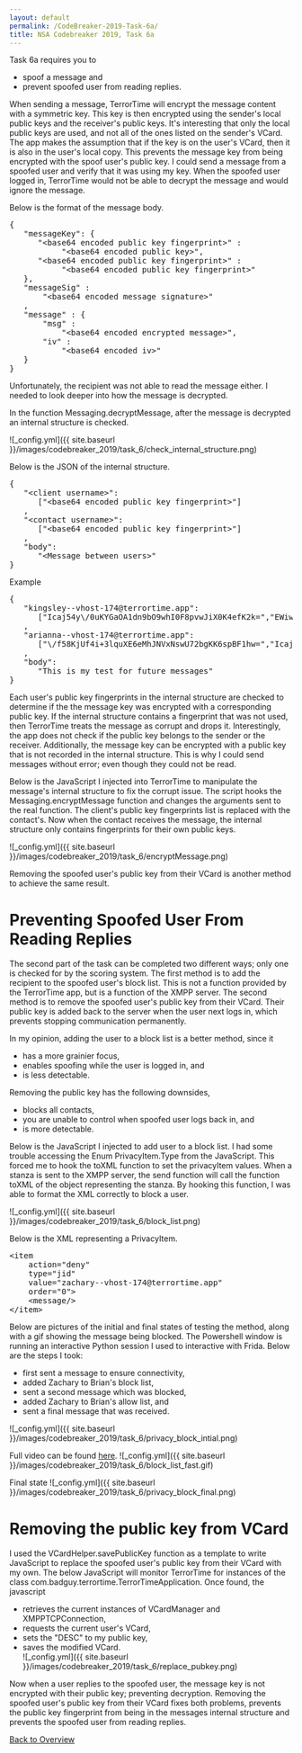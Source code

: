 ```yaml
---
layout: default
permalink: /CodeBreaker-2019-Task-6a/
title: NSA Codebreaker 2019, Task 6a
---
```


Task 6a requires you to<br>
- spoof a message and<br>
- prevent spoofed user from reading replies.<br>

When sending a message, TerrorTime will encrypt the message content with a symmetric key. This key is then encrypted using the sender's local public keys and the receiver's public keys. It's interesting that only the local public keys are used, and not all of the ones listed on the sender's VCard. The app makes the assumption that if the key is on the user's VCard, then it is also in the user's local copy. This prevents the message key from being encrypted with the spoof user's public key. I could send a message from a spoofed user and verify that it was using my key. When the spoofed user logged in, TerrorTime would not be able to decrypt the message and would ignore the message. 

Below is the format of the message body. 
<pre>
{ 
   "messageKey": { 
      "&lt;base64 encoded public key fingerprint&gt;" : 
           "&lt;base64 encoded public key&gt;",
      "&lt;base64 encoded public key fingerprint&gt;" : 
           "&lt;base64 encoded public key fingerprint&gt;"
   }, 
   "messageSig" : 
       "&lt;base64 encoded message signature&gt;"
   ,
   "message" : { 
       "msg" : 
           "&lt;base64 encoded encrypted message&gt;", 
       "iv" : 
           "&lt;base64 encoded iv&gt;"
   }
}
</pre>

Unfortunately, the recipient was not able to read the message either. I needed to look deeper into how the message is decrypted. 

In the function Messaging.decryptMessage, after the message is decrypted an internal structure is checked. 

![_config.yml]({{ site.baseurl }}/images/codebreaker_2019/task_6/check_internal_structure.png)

Below is the JSON of the internal structure. 
<pre>
{
   "&lt;client username&gt;":
      ["&lt;base64 encoded public key fingerprint&gt;"]
   ,
   "&lt;contact username&gt;":
      ["&lt;base64 encoded public key fingerprint&gt;"]
   ,
   "body":
      "&lt;Message between users&gt;"
}
</pre>

Example
<pre>
{
   "kingsley--vhost-174@terrortime.app":
      ["Icaj54y\/0uKYGaOA1dn9bO9whI0F8pvwJiX0K4efK2k=","EWiwDLmEZnoMQsivUpWpmoo55z1VEbQVHXkLD9msnW0="]
   ,
   "arianna--vhost-174@terrortime.app":
      ["\/f58KjUf4i+3lquXE6eMhJNVxNswU72bgKK6spBF1hw=","Icaj54y\/0uKYGaOA1dn9bO9whI0F8pvwJiX0K4efK2k=","EWiwDLmEZnoMQsivUpWpmoo55z1VEbQVHXkLD9msnW0="]
   ,
   "body":
      "This is my test for future messages"
}
</pre>


Each user's public key fingerprints in the internal structure are checked to determine if the the message key was encrypted with a corresponding public key. If the internal structure contains a fingerprint that was not used, then TerrorTime treats the message as corrupt and drops it. Interestingly, the app does not check if the public key belongs to the sender or the receiver. Additionally, the message key can be encrypted with a public key that is not recorded in the internal structure. This is why I could send messages without error; even though they could not be read. 

Below is the JavaScript I injected into TerrorTime to manipulate the message's internal structure to fix the corrupt issue. The script hooks the Messaging.encryptMessage function and changes the arguments sent to the real function. The client's public key fingerprints list is replaced with the contact's. Now when the contact receives the message, the internal structure only contains fingerprints for their own public keys.

![_config.yml]({{ site.baseurl }}/images/codebreaker_2019/task_6/encryptMessage.png)

Removing the spoofed user's public key from their VCard is another method to achieve the same result. 

# Preventing Spoofed User From Reading Replies #

The second part of the task can be completed two different ways; only one is checked for by the scoring system. The first method is to add the recipient to the spoofed user's block list. This is not a function provided by the TerrorTime app, but is a function of the XMPP server. The second method is to remove the spoofed user's public key from their VCard. Their public key is added back to the server when the user next logs in, which prevents stopping communication permanently. 

In my opinion, adding the user to a block list is a better method, since it<br>
- has a more grainier focus,<br>
- enables spoofing while the user is logged in, and<br>
- is less detectable.<br>

Removing the public key has the following downsides,<br>
- blocks all contacts,<br>
- you are unable to control when spoofed user logs back in, and<br>
- is more detectable.<br>

Below is the JavaScript I injected to add user to a block list. I had some trouble accessing the Enum PrivacyItem.Type from the JavaScript. This forced me to hook the toXML function to set the privacyItem values. When a stanza is sent to the XMPP server, the send function will call the function toXML of the object representing the stanza. By hooking this function, I was able to format the XML correctly to block a user. 

![_config.yml]({{ site.baseurl }}/images/codebreaker_2019/task_6/block_list.png)

Below is the XML representing a PrivacyItem. <br>
<pre>
&lt;item
	action="deny" 
	type="jid" 
	value="zachary--vhost-174@terrortime.app" 
	order="0"&gt;
	&lt;message/&gt;
&lt;/item&gt;
</pre>

Below are pictures of the initial and final states of testing the method, along with a gif showing the message being blocked. The Powershell window is running an interactive Python session I used to interactive with Frida. Below are the steps I took:
- first sent a message to ensure connectivity,<br>
- added Zachary to Brian's block list,<br>
- sent a second message which was blocked,<br>
- added Zachary to Brian's allow list, and<br>
- sent a final message that was received.<br>

![_config.yml]({{ site.baseurl }}/images/codebreaker_2019/task_6/privacy_block_intial.png)

Full video can be found [here](https://youtu.be/nEI1I4CRf0g). 
![_config.yml]({{ site.baseurl }}/images/codebreaker_2019/task_6/block_list_fast.gif)

Final state
![_config.yml]({{ site.baseurl }}/images/codebreaker_2019/task_6/privacy_block_final.png)

# Removing the public key from VCard #
I used the VCardHelper.savePublicKey function as a template to write JavaScript to replace the spoofed user's public key from their VCard with my own. The below JavaScript will monitor TerrorTime for instances of the class com.badguy.terrortime.TerrorTimeApplication. Once found, the javascript<br>
- retrieves the current instances of VCardManager and XMPPTCPConnection,<br>
- requests the current user's VCard,<br>
- sets the "DESC" to my public key,<br>
- saves the modified VCard.<br>
![_config.yml]({{ site.baseurl }}/images/codebreaker_2019/task_6/replace_pubkey.png)

Now when a user replies to the spoofed user, the message key is not encrypted with their public key; preventing decryption. Removing the spoofed user's public key from their VCard fixes both problems, prevents the public key fingerprint from being in the messages internal structure and prevents the spoofed user from reading replies. 

[Back to Overview](https://armerj.github.io/CodeBreaker-2019-Overview/)